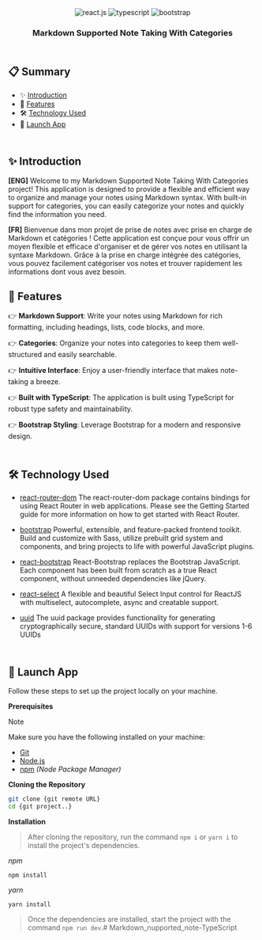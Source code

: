 <div align="center">
  <!-- <a href="" target="_blanck"><img src="./public" alt=""></a> -->
  <div>
      <img src="https://img.shields.io/badge/-React_JS-black?style=for-the-badge&logoColor=white&logo=react&color=61DAFB" alt="react.js" />
      <img src="https://img.shields.io/badge/-TypeScript-black?style=for-the-badge&logoColor=white&logo=typescript&color=3178C6" alt="typescript" />
      <img src="https://img.shields.io/badge/Bootstrap-563D7C?style=for-the-badge&logo=bootstrap&logoColor=white" alt="bootstrap"/>
  </div>
  <h3 align="center">Markdown Supported Note Taking With Categories</h3>
</div>

## <br /> 📋 <a name="table">Summary</a>

- ✨ [Introduction](#introduction)
- 🔋 [Features](#features)
- 🛠 [Technology Used](#tech-stack)
- 🚀 [Launch App](#launch-app)

## <br /> <a name="introduction">✨ Introduction</a>

**[ENG]** Welcome to my Markdown Supported Note Taking With Categories project! This application is designed to provide a flexible and efficient way to organize and manage your notes using Markdown syntax. With built-in support for categories, you can easily categorize your notes and quickly find the information you need.

**[FR]** Bienvenue dans mon projet de prise de notes avec prise en charge de Markdown et catégories ! Cette application est conçue pour vous offrir un moyen flexible et efficace d'organiser et de gérer vos notes en utilisant la syntaxe Markdown. Grâce à la prise en charge intégrée des catégories, vous pouvez facilement catégoriser vos notes et trouver rapidement les informations dont vous avez besoin.

## <a name="features">🔋 Features</a>

👉 **Markdown Support**: Write your notes using Markdown for rich formatting, including headings, lists, code blocks, and more.

👉 **Categories**: Organize your notes into categories to keep them well-structured and easily searchable.

👉 **Intuitive Interface**: Enjoy a user-friendly interface that makes note-taking a breeze.

👉 **Built with TypeScript**: The application is built using TypeScript for robust type safety and maintainability.

👉 **Bootstrap Styling**: Leverage Bootstrap for a modern and responsive design.

## <br /> <a name="tech-stack">🛠 Technology Used</a>

- [react-router-dom](https://www.npmjs.com/package/react-router-dom)
The react-router-dom package contains bindings for using React Router in web applications. Please see the Getting Started guide for more information on how to get started with React Router.

- [bootstrap](https://getbootstrap.com/)
Powerful, extensible, and feature-packed frontend toolkit. Build and customize with Sass, utilize prebuilt grid system and components, and bring projects to life with powerful JavaScript plugins.

- [react-bootstrap](https://react-bootstrap.netlify.app/docs/getting-started/introduction)
React-Bootstrap replaces the Bootstrap JavaScript. Each component has been built from scratch as a true React component, without unneeded dependencies like jQuery.

- [react-select](https://react-select.com/home)
A flexible and beautiful Select Input control for ReactJS with multiselect, autocomplete, async and creatable support.

- [uuid](https://www.npmjs.com/package/uuid)
The uuid package provides functionality for generating cryptographically secure, standard UUIDs with support for versions 1-6 UUIDs

## <br /> <a name="launch-app">🚀 Launch App</a>

Follow these steps to set up the project locally on your machine.

**Prerequisites**

>[!NOTE]
> Make sure you have the following installed on your machine:

- [Git](https://git-scm.com/)
- [Node.js](https://nodejs.org/en)
- [npm](https://www.npmjs.com/) *(Node Package Manager)*

**Cloning the Repository**

```bash
git clone {git remote URL}
cd {git project..}
```

**Installation**

> After cloning the repository, run the command `npm i` or `yarn i` to install the project's dependencies.

_npm_

```
npm install 
```

_yarn_

```
yarn install
```

> Once the dependencies are installed, start the project with the command `npm run dev`.# Markdown_nupported_note-TypeScript
